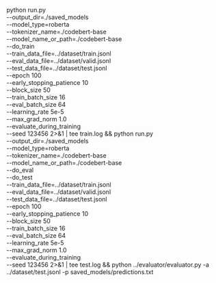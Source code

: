 python run.py \
    --output_dir=./saved_models \
    --model_type=roberta \
    --tokenizer_name=./codebert-base \
    --model_name_or_path=./codebert-base \
    --do_train \
    --train_data_file=../dataset/train.jsonl \
    --eval_data_file=../dataset/valid.jsonl \
    --test_data_file=../dataset/test.jsonl \
    --epoch 100 \
    --early_stopping_patience 10 \
    --block_size 50 \
    --train_batch_size 16 \
    --eval_batch_size 64 \
    --learning_rate 5e-5 \
    --max_grad_norm 1.0 \
    --evaluate_during_training \
    --seed 123456  2>&1 | tee train.log && python run.py \
    --output_dir=./saved_models \
    --model_type=roberta \
    --tokenizer_name=./codebert-base \
    --model_name_or_path=./codebert-base \
    --do_eval \
    --do_test \
    --train_data_file=../dataset/train.jsonl \
    --eval_data_file=../dataset/valid.jsonl \
    --test_data_file=../dataset/test.jsonl \
    --epoch 100 \
    --early_stopping_patience 10 \
    --block_size 50 \
    --train_batch_size 16 \
    --eval_batch_size 64 \
    --learning_rate 5e-5 \
    --max_grad_norm 1.0 \
    --evaluate_during_training \
    --seed 123456 2>&1 | tee test.log && python ../evaluator/evaluator.py -a ../dataset/test.jsonl -p saved_models/predictions.txt
